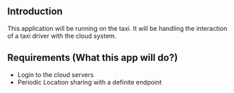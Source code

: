 ## Introduction

This application will be running on the taxi. It will be handling the interaction of a taxi driver with the cloud system.


## Requirements (What this app will do?)

- Login to the cloud servers
- Periodic Location sharing with a definite endpoint

